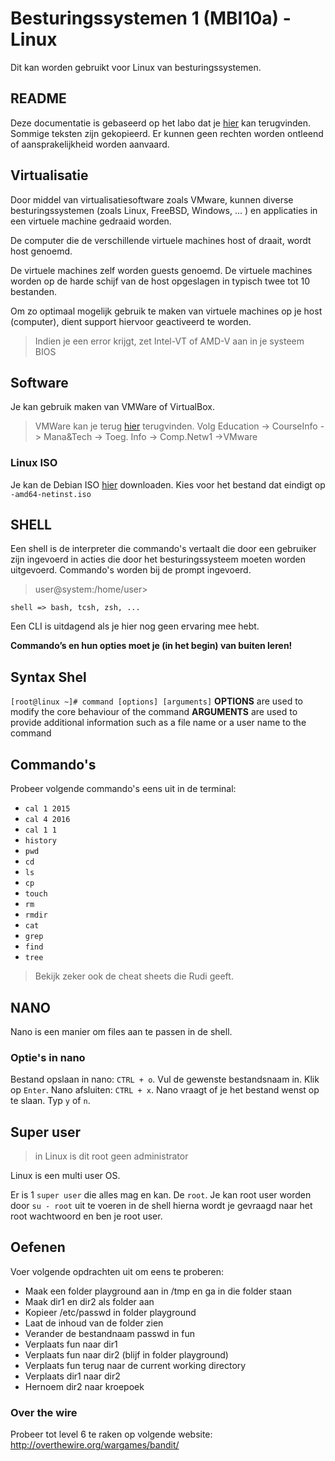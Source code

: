 # Besturingssystemen 1 (MBI10a) - Linux
Dit kan worden gebruikt voor Linux van besturingssystemen.
## README
Deze documentatie is gebaseerd op het labo dat je [hier](https://github.com/swenr/operating-systems) kan terugvinden. Sommige teksten zijn gekopieerd. Er kunnen geen rechten worden ontleend of aansprakelijkheid worden aanvaard.

## Virtualisatie
Door middel van virtualisatiesoftware  zoals VMware, kunnen diverse besturingssystemen (zoals Linux, FreeBSD, Windows, ... ) en  applicaties in een  virtuele machine gedraaid  worden.

De computer die de verschillende  virtuele machines host of draait, wordt  host  genoemd.

De virtuele machines zelf  worden  guests  genoemd. De virtuele machines worden op de harde  schijf van de host opgeslagen in typisch twee tot 10 bestanden.

Om zo optimaal  mogelijk  gebruik  te  maken van virtuele machines op je host (computer), dient support hiervoor  geactiveerd  te  worden.

>Indien je een error krijgt, zet Intel-VT of AMD-V aan in je systeem BIOS

## Software
Je kan gebruik maken van VMWare of VirtualBox.
>VMWare kan je terug [hier](https://webfiles.ucll.be/)  terugvinden.
>Volg Education -> CourseInfo -> Mana&Tech -> Toeg. Info -> Comp.Netw1 ->VMware

### Linux ISO
Je kan de Debian ISO [hier](https://cdimage.debian.org/debian-cd/current/amd64/iso-cd/) downloaden.
Kies voor het bestand dat eindigt op `-amd64-netinst.iso`

## SHELL
Een shell is de interpreter die commando's vertaalt die door een gebruiker zijn ingevoerd in acties die door het besturingssysteem moeten worden uitgevoerd. Commando's worden bij de prompt ingevoerd.
>user@system:/home/user>

`shell => bash, tcsh, zsh, ...`

Een CLI is uitdagend als je hier nog geen ervaring mee hebt.

 **Commando’s en hun opties moet je (in het begin) van buiten leren!**
 
## Syntax Shel
`[root@linux ~]# command [options] [arguments]`
**OPTIONS**
are used  to  modify  the  core  behaviour of the  command
**ARGUMENTS**
are used  to  provide  additional information such as a file name or a user name to  the  command

## Commando's
Probeer volgende commando's eens uit in de terminal:
- `cal 1 2015`
- `cal 4 2016`
- `cal 1 1`
- `history`
- `pwd`
- `cd`
- `ls`
- `cp`
- `touch`
- `rm`
- `rmdir`
- `cat`
- `grep`
- `find`
- `tree`
> Bekijk zeker ook de cheat sheets die Rudi geeft.
## NANO
Nano is een manier om files aan te passen in de shell.
### Optie's in nano
Bestand opslaan in nano:  `CTRL + o`.
Vul de gewenste bestandsnaam in.
Klik op `Enter`.
Nano afsluiten: `CTRL + x`.
Nano vraagt of je het bestand wenst op te slaan.
Typ `y` of `n`.
## Super user
> in Linux is dit root geen administrator

Linux is een multi user OS.

Er is 1 `super user` die alles mag en kan. De `root`.
Je kan root user worden door `su - root` uit te voeren in de shell hierna wordt je gevraagd naar het root wachtwoord en ben je root user.

## Oefenen
Voer volgende opdrachten uit om eens te proberen:
- Maak een folder playground aan in /tmp en ga in die folder staan
- Maak dir1 en dir2 als folder aan
- Kopieer /etc/passwd in folder playground
- Laat de inhoud van de folder zien
- Verander de bestandnaam passwd in fun
- Verplaats fun naar dir1
- Verplaats fun naar dir2 (blijf in folder playground)
- Verplaats fun terug naar de current working directory
- Verplaats dir1 naar dir2
- Hernoem dir2 naar kroepoek

### Over the wire
Probeer tot level 6 te raken op volgende website: http://overthewire.org/wargames/bandit/
<!--stackedit_data:
eyJoaXN0b3J5IjpbMTE2ODg4MDk5OSwxMDMxMjU3MF19
-->